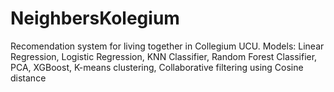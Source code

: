 # NeighbersKolegium
Recomendation system for living together in Collegium UCU. 
Models: Linear Regression, Logistic Regression, KNN Classifier, Random Forest Classifier, PCA, XGBoost, K-means clustering, Collaborative filtering using Cosine distance

